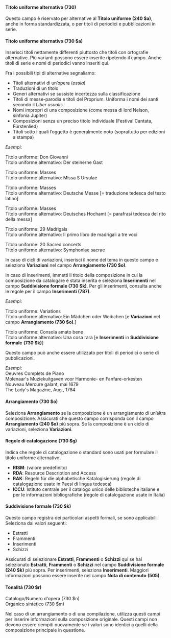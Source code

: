 #### Titolo uniforme alternativo (730)  

Questo campo è riservato per alternative al **Titolo uniforme** **(240 $a)**, anche in forma standardizzata, o per titoli di periodici e pubblicazioni in serie.  

#### Titolo uniforme alternativo (730 $a)
Inserisci titoli nettamente differenti piuttosto che titoli con ortografie alternative. Più varianti possono essere inserite ripetendo il campo. Anche titoli di serie e nomi di periodici vanno inseriti qui.

Fra i possibili tipi di alternative segnaliamo:

- Titoli alternativi di un’opera (_ossia_)
- Traduzioni di un titolo
- Generi alternativi se sussiste incertezza sulla classificazione
- Titoli di messe-parodia e titoli del Proprium. Uniforma i nomi dei santi secondo il _Liber usualis._
- Nomi impropri di una composizione (come messa di lord Nelson, sinfonia Jupiter)
- Composizioni senza un preciso titolo individuale (Festival Cantata, Fürstenlied)
- Titoli sotto i quali l’oggetto è generalmente noto (soprattutto per edizioni a stampa)  

_Esempi_:

Titolo uniforme: Don Giovanni  
Titolo uniforme alternativo: Der steinerne Gast

Titolo uniforme: Masses  
Titolo uniforme alternativo: Missa S Ursulae

Titolo uniforme: Masses  
Titolo uniforme alternativo: Deutsche Messe [= traduzione tedesca del testo latino]

Titolo uniforme: Masses  
Titolo uniforme alternativo: Deutsches Hochamt [= parafrasi tedesca del rito della messa]

Titolo uniforme: 29 Madrigals  
Titolo uniforme alternativo: Il primo libro de madrigali a tre voci

Titolo uniforme: 20 Sacred concerts  
Titolo uniforme alternativo: Symphoniae sacrae

In caso di cicli di variazioni, inserisci il nome del tema in questo campo e seleziona  **Variazioni** nel campo **Arrangiamento (730 $o)**.

In caso di inserimenti, immetti il titolo della composizione in cui la composizione da catalogare è stata inserita e seleziona **Inserimenti** nel campo **Suddivisione formale (730 $k)**. Per gli inserimenti, consulta anche le regole per il campo **Inserimenti (787)**.

_Esempi_:

Titolo uniforme: Variations  
Titolo uniforme alternativo: Ein Mädchen oder Weibchen [e **Variazioni** nel campo **Arrangiamento (730 $o)**.]

Titolo uniforme: Consola amato bene  
Titolo uniforme alternativo: Una cosa rara [e **Inserimenti** in **Suddivisione formale** **(730 $k)**]

Questo campo può anche essere utilizzato per titoli di periodici o serie di pubblicazioni.  
  
_Esempi_:  
Oeuvres Complets de Piano  
Molenaar's Muziekuitgaven voor Harmonie- en Fanfare-orkesten  
Nouveau Mercure galant, mai 1679  
The Lady's Magazine, Aug., 1784 
#### Arrangiamento (730 $o) 

Seleziona **Arrangiamento** se la composizione è un arrangiamento di un’altra composizione. Assicurati che questo campo corrisponda con il campo **Arrangiamento (240 $o)** più sopra. Se la composizione è un ciclo di variazioni, seleziona **Variazioni**.

#### Regole di catalogazione (730 $g)  

Indica che regole di catalogazione o standard sono usati per formulare il titolo uniforme alternativo. 

- **RISM**: (valore predefinito)
- **RDA**: Resource Description and Access
- **RAK**: Regeln für die alphabetische Katalogisierung (regole di catalogazione usate in Paesi di lingua tedesca)
- **ICCU**: Istituto centrale per il catalogo unico delle biblioteche italiane e per le informazioni bibliografiche (regole di catalogazione usate in Italia)

#### Suddivisione formale (730 $k) 

Questo campo registra dei particolari aspetti formali, se sono applicabili. Seleziona dai valori seguenti:

- Estratti  
- Frammenti
- Inserimenti
- Schizzi

Assicurati di selezionare  **Estratti**,  **Frammenti**  o  **Schizzi**  qui se hai selezionato  **Estratti**, **Frammenti** o **Schizzi** nel campo **Suddivisione formale (240 $k)** più sopra. Per inserimenti, seleziona **Inserimenti**. Maggiori informazioni possono essere inserite nel campo **Nota di contenuto** **(505)**.

  

#### Tonalità (730 $r)   
Catalogo/Numero d'opera (730 $n)   
Organico sintetico (730 $m) 

Nel caso di un arrangiamento o di una compilazione, utilizza questi campi per inserire informazioni sulla composizione originale. Questi campi non devono essere riempiti nuovamente se i valori sono identici a quelli della composizione principale in questione.